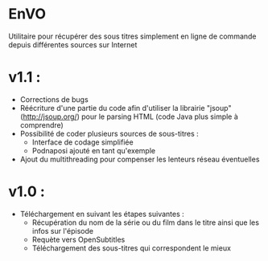 EnVO
====

Utilitaire pour récupérer des sous titres simplement en ligne de commande depuis différentes sources sur Internet

v1.1 :
======

 - Corrections de bugs
 - Réécriture d'une partie du code afin d'utiliser la librairie "jsoup" (http://jsoup.org/) pour le parsing HTML (code Java plus simple à comprendre)
 - Possibilité de coder plusieurs sources de sous-titres :
    * Interface de codage simplifiée
    * Podnaposi ajouté en tant qu'exemple
 - Ajout du multithreading pour compenser les lenteurs réseau éventuelles


v1.0 :
======

 - Téléchargement en suivant les étapes suivantes :
    * Récupération du nom de la série ou du film dans le titre ainsi que les infos sur l'épisode
    * Requète vers OpenSubtitles
    * Téléchargement des sous-titres qui correspondent le mieux
